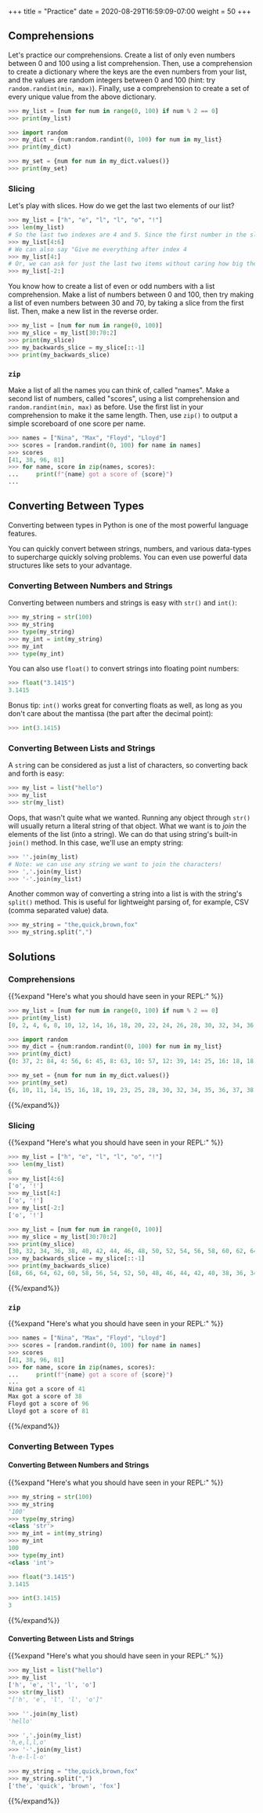 +++
title = "Practice"
date = 2020-08-29T16:59:09-07:00
weight = 50
+++

## Comprehensions

Let's practice our comprehensions. Create a list of only even numbers between 0 and 100 using a list comprehension. Then, use a comprehension to create a dictionary where the keys are the even numbers from your list, and the values are random integers between 0 and 100 (hint: try `random.randint(min, max)`). Finally, use a comprehension to create a set of every unique value from the above dictionary.

```python
>>> my_list = [num for num in range(0, 100) if num % 2 == 0]
>>> print(my_list)

>>> import random
>>> my_dict = {num:random.randint(0, 100) for num in my_list}
>>> print(my_dict)

>>> my_set = {num for num in my_dict.values()}
>>> print(my_set)
```


### Slicing

Let's play with slices. How do we get the last two elements of our list?

```python
>>> my_list = ["h", "e", "l", "l", "o", "!"]
>>> len(my_list)
# So the last two indexes are 4 and 5. Since the first number in the slice is inclusive, and the second number is exclusive, we can ask for everything between index 4 and 6
>>> my_list[4:6]
# We can also say "Give me everything after index 4
>>> my_list[4:]
# Or, we can ask for just the last two items without caring how big the list is. This means "give me everything starting from two before the end":
>>> my_list[-2:]
```

You know how to create a list of even or odd numbers with a list comprehension. Make a list of numbers between 0 and 100, then try making a list of even numbers between 30 and 70, by taking a slice from the first list. Then, make a new list in the reverse order.

```python
>>> my_list = [num for num in range(0, 100)]
>>> my_slice = my_list[30:70:2]
>>> print(my_slice)
>>> my_backwards_slice = my_slice[::-1]
>>> print(my_backwards_slice)
```

### `zip`

Make a list of all the names you can think of, called "names". Make a second list of numbers, called "scores", using a list comprehension and `random.randint(min, max)` as before. Use the first list in your comprehension to make it the same length. Then, use `zip()` to output a simple scoreboard of one score per name.

```python
>>> names = ["Nina", "Max", "Floyd", "Lloyd"]
>>> scores = [random.randint(0, 100) for name in names]
>>> scores
[41, 38, 96, 81]
>>> for name, score in zip(names, scores):
...     print(f"{name} got a score of {score}")
...
```


## Converting Between Types

Converting between types in Python is one of the most powerful language features.

You can quickly convert between strings, numbers, and various data-types to supercharge quickly solving problems.
You can even use powerful data structures like sets to your advantage.

### Converting Between Numbers and Strings

Converting between numbers and strings is easy with `str()` and `int()`:

```python
>>> my_string = str(100)
>>> my_string
>>> type(my_string)
>>> my_int = int(my_string)
>>> my_int
>>> type(my_int)
```

You can also use `float()` to convert strings into floating point numbers:

```python
>>> float("3.1415")
3.1415
```

Bonus tip: `int()` works great for converting floats as well, as long as you don't care about the mantissa (the part after the decimal point):

```python
>>> int(3.1415)
```

### Converting Between Lists and Strings

A `str`ing can be considered as just a list of characters, so converting back and forth is easy:

```python
>>> my_list = list("hello")
>>> my_list
>>> str(my_list)
```

Oops, that wasn't quite what we wanted. Running any object through `str()` will usually return a literal string of that object. What we want is to *join* the elements of the list (into a string). We can do that using string's built-in `join()` method. In this case, we'll use an empty string:

```python
>>> ''.join(my_list)
# Note: we can use any string we want to join the characters!
>>> ','.join(my_list)
>>> '-'.join(my_list)
```

Another common way of converting a string into a list is with the string's `split()` method. This is useful for lightweight parsing of, for example, CSV (comma separated value) data.

```python
>>> my_string = "the,quick,brown,fox"
>>> my_string.split(",")
```


## Solutions

### Comprehensions

{{%expand "Here's what you should have seen in your REPL:" %}}

```python
>>> my_list = [num for num in range(0, 100) if num % 2 == 0]
>>> print(my_list)
[0, 2, 4, 6, 8, 10, 12, 14, 16, 18, 20, 22, 24, 26, 28, 30, 32, 34, 36, 38, 40, 42, 44, 46, 48, 50, 52, 54, 56, 58, 60, 62, 64, 66, 68, 70, 72, 74, 76, 78, 80, 82, 84, 86, 88, 90, 92, 94, 96, 98]

>>> import random
>>> my_dict = {num:random.randint(0, 100) for num in my_list}
>>> print(my_dict)
{0: 37, 2: 84, 4: 56, 6: 45, 8: 63, 10: 57, 12: 39, 14: 25, 16: 18, 18: 10, 20: 52, 22: 95, 24: 93, 26: 89, 28: 96, 30: 77, 32: 16, 34: 91, 36: 19, 38: 14, 40: 92, 42: 35, 44: 85, 46: 86, 48: 44, 50: 32, 52: 38, 54: 34, 56: 23, 58: 71, 60: 37, 62: 100, 64: 98, 66: 15, 68: 84, 70: 40, 72: 47, 74: 30, 76: 42, 78: 36, 80: 62, 82: 49, 84: 11, 86: 58, 88: 60, 90: 6, 92: 41, 94: 28, 96: 16, 98: 93}

>>> my_set = {num for num in my_dict.values()}
>>> print(my_set)
{6, 10, 11, 14, 15, 16, 18, 19, 23, 25, 28, 30, 32, 34, 35, 36, 37, 38, 39, 40, 41, 42, 44, 45, 47, 49, 52, 56, 57, 58, 60, 62, 63, 71, 77, 84, 85, 86, 89, 91, 92, 93, 95, 96, 98, 100}
```

{{%/expand%}}

### Slicing

{{%expand "Here's what you should have seen in your REPL:" %}}

```python
>>> my_list = ["h", "e", "l", "l", "o", "!"]
>>> len(my_list)
6
>>> my_list[4:6]
['o', '!']
>>> my_list[4:]
['o', '!']
>>> my_list[-2:]
['o', '!']

```

```python
>>> my_list = [num for num in range(0, 100)]
>>> my_slice = my_list[30:70:2]
>>> print(my_slice)
[30, 32, 34, 36, 38, 40, 42, 44, 46, 48, 50, 52, 54, 56, 58, 60, 62, 64, 66, 68]
>>> my_backwards_slice = my_slice[::-1]
>>> print(my_backwards_slice)
[68, 66, 64, 62, 60, 58, 56, 54, 52, 50, 48, 46, 44, 42, 40, 38, 36, 34, 32, 30]
```

{{%/expand%}}


### `zip`

{{%expand "Here's what you should have seen in your REPL:" %}}

```python
>>> names = ["Nina", "Max", "Floyd", "Lloyd"]
>>> scores = [random.randint(0, 100) for name in names]
>>> scores
[41, 38, 96, 81]
>>> for name, score in zip(names, scores):
...     print(f"{name} got a score of {score}")
...
Nina got a score of 41
Max got a score of 38
Floyd got a score of 96
Lloyd got a score of 81
```

{{%/expand%}}

### Converting Between Types

#### Converting Between Numbers and Strings

{{%expand "Here's what you should have seen in your REPL:" %}}

```python
>>> my_string = str(100)
>>> my_string
'100'
>>> type(my_string)
<class 'str'>
>>> my_int = int(my_string)
>>> my_int
100
>>> type(my_int)
<class 'int'>
```

```python
>>> float("3.1415")
3.1415
```

```python
>>> int(3.1415)
3
```
{{%/expand%}}

#### Converting Between Lists and Strings

{{%expand "Here's what you should have seen in your REPL:" %}}

```python
>>> my_list = list("hello")
>>> my_list
['h', 'e', 'l', 'l', 'o']
>>> str(my_list)
"['h', 'e', 'l', 'l', 'o']"
```

```python
>>> ''.join(my_list)
'hello'

>>> ','.join(my_list)
'h,e,l,l,o'
>>> '-'.join(my_list)
'h-e-l-l-o'
```

```python
>>> my_string = "the,quick,brown,fox"
>>> my_string.split(",")
['the', 'quick', 'brown', 'fox']
```

{{%/expand%}}



